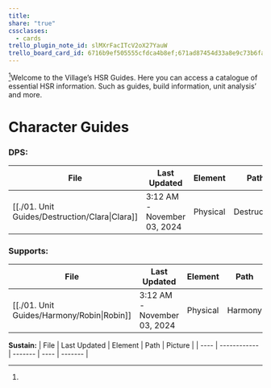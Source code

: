 ```yaml
---
title: 
share: "true"
cssclasses:
  - cards
trello_plugin_note_id: slMXrFacITcV2oX27YauW
trello_board_card_id: 6716b9ef505555cfdca4b8ef;671ad87454d33a8e9c73b6fa
---
```

[^1]Welcome to the Village’s HSR Guides. Here you can access a catalogue of essential HSR information. Such as guides, build information, unit analysis’ and more. 

# Character Guides 

### **DPS:** 
| File                                                       | Last Updated                | Element  | Path        | Picture                              |
| ---------------------------------------------------------- | --------------------------- | -------- | ----------- | ------------------------------------ |
| [[./01. Unit Guides/Destruction/Clara\|Clara]] | 3:12 AM - November 03, 2024 | Physical | Destruction | ![](https://i.imgur.com/mETG4q0.png) |

### **Supports:**
| File                                                   | Last Updated                | Element  | Path    | Picture                                                                                                                                                                                                                                                                                                                            |
| ------------------------------------------------------ | --------------------------- | -------- | ------- | ---------------------------------------------------------------------------------------------------------------------------------------------------------------------------------------------------------------------------------------------------------------------------------------------------------------------------------- |
| [[./01. Unit Guides/Harmony/Robin\|Robin]] | 3:12 AM - November 03, 2024 | Physical | Harmony | ![](https://external-content.duckduckgo.com/iu/?u=https%3A%2F%2Fstatic.wikia.nocookie.net%2Fhoukai-star-rail%2Fimages%2F9%2F92%2FCharacter_Robin_Splash_Art.png%2Frevision%2Flatest%2Fscale-to-width-down%2F1200%3Fcb%3D20240508021256&f=1&nofb=1&ipt=ad0c83724a7f49731ab724fc94eb4a0283e4ced21cb06302ad52334c14053a49&ipo=images) |


**Sustain:**
| File | Last Updated | Element | Path | Picture |
| ---- | ------------ | ------- | ---- | ------- |


[^1]: 